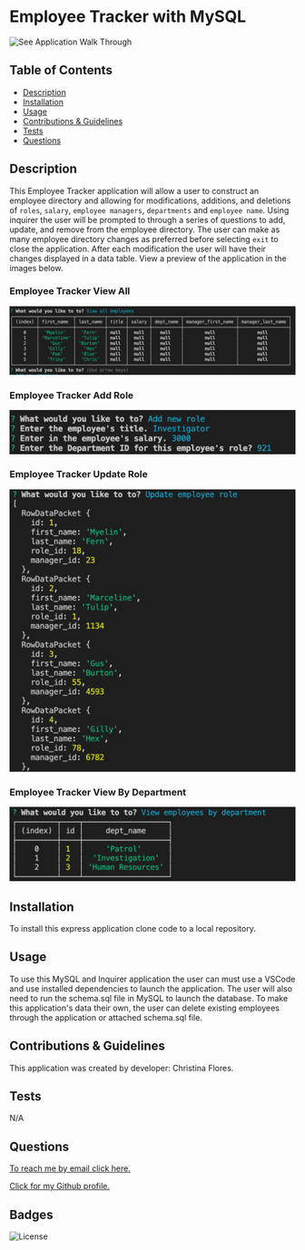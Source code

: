 # Employee Tracker with MySQL 

![See Application Walk Through ](./Assets/emp_tracker.gif)

  ## Table of Contents

  - [Description](#description)
  - [Installation](#installInstructions)
  - [Usage](#usageInfo)
  - [Contributions & Guidelines](#contributorGuidelines)
  - [Tests](#testInstructions)
  - [Questions](#questions)

  ## Description 

This Employee Tracker application will allow a user to construct an employee directory and allowing for modifications, additions, and deletions of `roles`, `salary`, `employee managers`, `departments` and `employee name`. Using inquirer the user will be prompted to through a series of questions to add, update, and remove from the employee directory. The user can make as many employee directory changes as preferred before selecting `exit` to close the application. After each modification the user will have their changes displayed in a data table. View a preview of the application in the images below. 

### Employee Tracker View All
![Team HTML Example](./Assets/images/view_emp.png)

### Employee Tracker Add Role
![Team HTML Example](./Assets/images/add_role.png)

### Employee Tracker Update Role
![Team HTML Example](./Assets/images/update_role.png)

### Employee Tracker View By Department 
![Team HTML Example](./Assets/images/view_dep.png)




  ## Installation 

   To install this express application clone code to a local repository.


  ## Usage 

   To use this MySQL and Inquirer application the user can must use a VSCode and use installed dependencies to launch the application. The user will also need to run the schema.sql file in MySQL to launch the database. To make this application's data their own, the user can delete existing employees through the application or attached schema.sql file. 


  ## Contributions & Guidelines 

   This application was created by developer: Christina Flores. 


  ## Tests 

N/A 

  ## Questions 

  [To reach me by email click here.](mailto:.com) 

  [Click for my Github profile.](https://github.com/) 


  ## Badges 

  
  ![License](https://img.shields.io/badge/license-Apache-blue.svg) 

